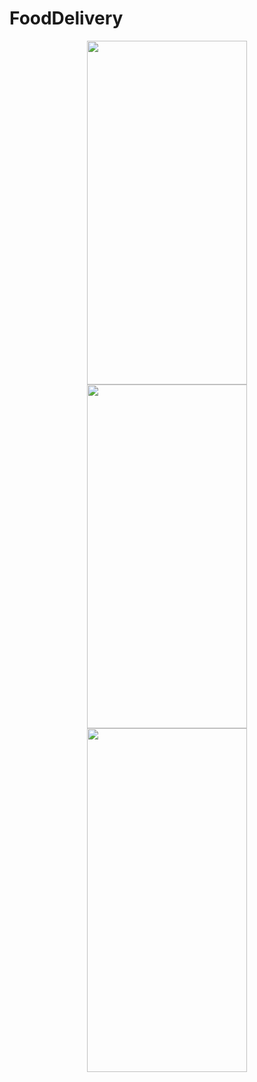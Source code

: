 # FoodDelivery

<p align="center">
 <img src="https://user-images.githubusercontent.com/61318296/196146067-35197881-5be6-4be3-9821-4e024589aa80.png" width="256" height="550">
 <img src="https://user-images.githubusercontent.com/61318296/196146151-de4d573b-6972-4071-a5df-4404b00a9e1b.png" width="256" height="550">
 <img src="https://user-images.githubusercontent.com/61318296/196146169-30e426d2-f128-4e77-b016-7b8b23c4d473.png" width="256" height="550">
</p>
